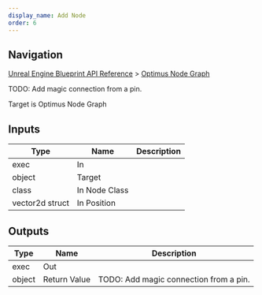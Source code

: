 ```yaml
---
display_name: Add Node
order: 6
---
```

## Navigation

[Unreal Engine Blueprint API Reference](https://dev.epicgames.com/documentation/en-us/unreal-engine/BlueprintAPI) > [Optimus Node Graph](https://dev.epicgames.com/documentation/en-us/unreal-engine/BlueprintAPI/OptimusNodeGraph)

TODO: Add magic connection from a pin.

Target is Optimus Node Graph

## Inputs

| Type | Name | Description |
| --- | --- | --- |
| exec | In |  |
| object | Target |  |
| class | In Node Class |  |
| vector2d struct | In Position |  |

## Outputs

| Type | Name | Description |
| --- | --- | --- |
| exec | Out |  |
| object | Return Value | TODO: Add magic connection from a pin. |
